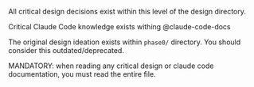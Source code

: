 All critical design decisions exist within this level of the design directory.

Critical Claude Code knowledge exists withing @claude-code-docs

The original design ideation exists within `phase0/` directory. You should consider this outdated/deprecated.

MANDATORY: when reading any critical design or claude code documentation, you must read the entire file.
